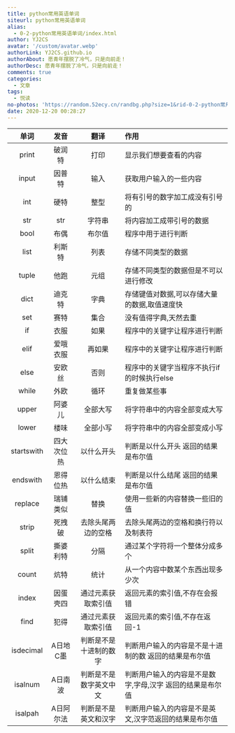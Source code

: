 ```yaml
---
title: python常用英语单词
siteurl: python常用英语单词
alias:
  - 0-2-python常用英语单词/index.html
author: YJ2CS
avatar: '/custom/avatar.webp'
authorLink: YJ2CS.github.io
authorAbout: 愿青年摆脱了冷气，只是向前走！
authorDesc: 愿青年摆脱了冷气，只是向前走！
comments: true
categories:
  - 文章
tags:
  - 悦读
no-photos: 'https://random.52ecy.cn/randbg.php?size=1&rid-0-2-python常用英语单词'
date: 2020-12-20 00:28:27
---
```




|    单词    |    发音    |          翻译          | 作用                                                      |
| :--------: | :--------: | :--------------------: | :-------------------------------------------------------- |
|   print    |   破润特   |          打印          | 显示我们想要查看的内容                                    |
|   input    |   因普特   |          输入          | 获取用户输入的一些内容                                    |
|    int     |    硬特    |          整型          | 将有引号的数字加工成没有引号的                            |
|    str     |    str     |         字符串         | 将内容加工成带引号的数据                                  |
|    bool    |    布偶    |         布尔值         | 程序中用于进行判断                                        |
|    list    |   利斯特   |          列表          | 存储不同类型的数据                                        |
|   tuple    |    他跑    |          元组          | 存储不同类型的数据但是不可以进行修改                      |
|    dict    |   迪克特   |          字典          | 存储键值对数据,可以存储大量的数据,取值速度快              |
|    set     |    赛特    |          集合          | 没有值得字典,天然去重                                     |
|     if     |    衣服    |          如果          | 程序中的关键字让程序进行判断                              |
|    elif    |  爱哦衣服  |         再如果         | 程序中的关键字让程序进行判断                              |
|    else    |   安欧丝   |          否则          | 程序中的关键字当程序不执行if的时候执行else                |
|   while    |    外欧    |          循环          | 重复做某些事                                              |
|   upper    |   阿婆儿   |        全部大写        | 将字符串中的内容全部变成大写                              |
|   lower    |    楼味    |        全部小写        | 将字符串中的内容全部变成小写                              |
| startswith | 四大次位热 |       以什么开头       | 判断是以什么开头 返回的结果是布尔值                       |
|  endswith  |  恩得位热  |       以什么结束       | 判断是以什么结尾 返回的结果是布尔值                       |
|  replace   |  瑞铺类似  |          替换          | 使用一些新的内容替换一些旧的值                            |
|   strip    |   死拽破   |   去除头尾两边的空格   | 去除头尾两边的空格和换行符以及制表符                      |
|   split    |  撕婆利特  |          分隔          | 通过某个字符将一个整体分成多个                            |
|   count    |    炕特    |          统计          | 从一个内容中数某个东西出现多少次                          |
|   index    |  因蛋壳四  |   通过元素获取索引值   | 返回元素的索引值,不存在会报错                             |
|    find    |    犯得    |   通过元素获取索引值   | 返回元素的索引值,不存在返回-1                             |
| isdecimal  |  A日地C墨  | 判断是不是十进制的数字 | 判断用户输入的内容是不是十进制的数 返回的结果是布尔值     |
|  isalnum   |  A日南波   | 判断是不是数字英文中文 | 判断用户输入的内容是不是数字,字母,汉字 返回的结果是布尔值 |
|  isalpah   | A日阿尔法  |  判断是不是英文和汉字  | 判断用户输入的内容是不是英文,汉字范返回的结果是布尔值     |

